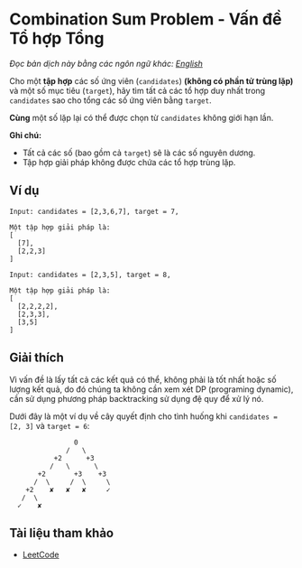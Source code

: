 # Combination Sum Problem - Vấn đề Tổ hợp Tổng

_Đọc bản dịch này bằng các ngôn ngữ khác:_
[_English_](README.en-EN.md)

Cho một **tập hợp** các số ứng viên (`candidates`) **(không có phần tử trùng lặp)** và một số mục tiêu (`target`), hãy tìm tất cả các tổ hợp duy nhất trong `candidates` sao cho tổng các số ứng viên bằng `target`.

**Cùng** một số lặp lại có thể được chọn từ `candidates` không giới hạn lần.

**Ghi chú:**

- Tất cả các số (bao gồm cả `target`) sẽ là các số nguyên dương.
- Tập hợp giải pháp không được chứa các tổ hợp trùng lặp.

## Ví dụ

```
Input: candidates = [2,3,6,7], target = 7,

Một tập hợp giải pháp là:
[
  [7],
  [2,2,3]
]
```

```
Input: candidates = [2,3,5], target = 8,

Một tập hợp giải pháp là:
[
  [2,2,2,2],
  [2,3,3],
  [3,5]
]
```

## Giải thích

Vì vấn đề là lấy tất cả các kết quả có thể, không phải là tốt nhất hoặc số lượng kết quả, do đó chúng ta không cần xem xét DP (programing dynamic), cần sử dụng phương pháp backtracking sử dụng đệ quy để xử lý nó.

Dưới đây là một ví dụ về cây quyết định cho tình huống khi `candidates = [2, 3]` và `target = 6`:

```
                0
              /   \
           +2      +3
          /   \      \
       +2       +3    +3
      /  \     /  \     \
    +2    ✘   ✘   ✘     ✓
   /  \
  ✓    ✘
```

## Tài liệu tham khảo

- [LeetCode](https://leetcode.com/problems/combination-sum/description/)
